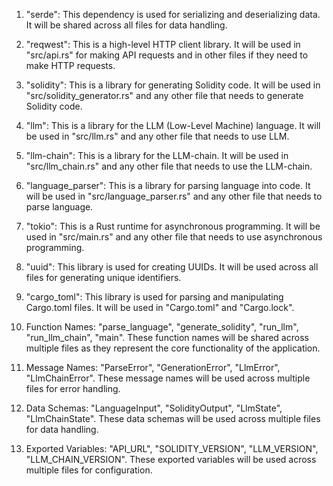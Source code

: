 1. "serde": This dependency is used for serializing and deserializing data. It will be shared across all files for data handling.

2. "reqwest": This is a high-level HTTP client library. It will be used in "src/api.rs" for making API requests and in other files if they need to make HTTP requests.

3. "solidity": This is a library for generating Solidity code. It will be used in "src/solidity_generator.rs" and any other file that needs to generate Solidity code.

4. "llm": This is a library for the LLM (Low-Level Machine) language. It will be used in "src/llm.rs" and any other file that needs to use LLM.

5. "llm-chain": This is a library for the LLM-chain. It will be used in "src/llm_chain.rs" and any other file that needs to use the LLM-chain.

6. "language_parser": This is a library for parsing language into code. It will be used in "src/language_parser.rs" and any other file that needs to parse language.

7. "tokio": This is a Rust runtime for asynchronous programming. It will be used in "src/main.rs" and any other file that needs to use asynchronous programming.

8. "uuid": This library is used for creating UUIDs. It will be used across all files for generating unique identifiers.

9. "cargo_toml": This library is used for parsing and manipulating Cargo.toml files. It will be used in "Cargo.toml" and "Cargo.lock".

10. Function Names: "parse_language", "generate_solidity", "run_llm", "run_llm_chain", "main". These function names will be shared across multiple files as they represent the core functionality of the application.

11. Message Names: "ParseError", "GenerationError", "LlmError", "LlmChainError". These message names will be used across multiple files for error handling.

12. Data Schemas: "LanguageInput", "SolidityOutput", "LlmState", "LlmChainState". These data schemas will be used across multiple files for data handling.

13. Exported Variables: "API_URL", "SOLIDITY_VERSION", "LLM_VERSION", "LLM_CHAIN_VERSION". These exported variables will be used across multiple files for configuration.